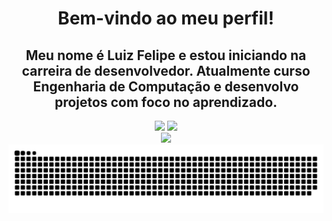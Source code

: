 <h1 align="center">Bem-vindo ao meu perfil!</h1> 
<h2 align="center">Meu nome é Luiz Felipe e estou iniciando na carreira de desenvolvedor. Atualmente curso Engenharia de Computação e desenvolvo projetos com foco no aprendizado.</h2>

<div align="center">
  <img style="width: 38%;" src="https://github-readme-stats.vercel.app/api/top-langs/?username=luizdevfelipe&layout=compact&theme=transparent"> 
  <img style="width: 50%;" src="https://github-readme-stats.vercel.app/api?username=luizdevfelipe&show_icons=true&theme=transparent"> 
</div>
  
<div align="center">
  <a href="https://www.credly.com/badges/a4ee6bb3-c944-44b5-a2dd-8474d50ee1bf/linked_in?t=spxrtm"> <img style="width: 20%;" src="https://images.credly.com/images/024d0122-724d-4c5a-bd83-cfe3c4b7a073/image.png"> </a> 

  <picture>
  <source media="(prefers-color-scheme: dark)" srcset="https://raw.githubusercontent.com/luizdevfelipe/luizdevfelipe/output/github-contribution-grid-snake-dark.svg">
  <source media="(prefers-color-scheme: light)" srcset="https://raw.githubusercontent.com/luizdevfelipe/luizdevfelipe/output/github-contribution-grid-snake-dark.svg">
  <img align="center" alt="github contribution grid snake animation" src="https://raw.githubusercontent.com/luizdevfelipe/luizdevfelipe/output/github-contribution-grid-snake.svg">
</picture>
</div>




